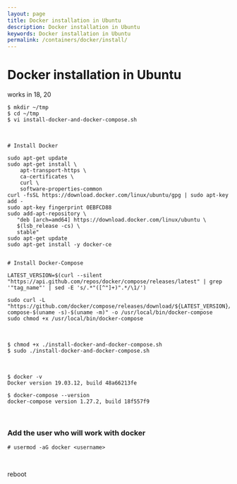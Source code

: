 ```yaml
---
layout: page
title: Docker installation in Ubuntu
description: Docker installation in Ubuntu
keywords: Docker installation in Ubuntu
permalink: /containers/docker/install/
---
```


# Docker installation in Ubuntu

works in 18, 20

```
$ mkdir ~/tmp
$ cd ~/tmp
$ vi install-docker-and-docker-compose.sh

```

<br/>

```
# Install Docker

sudo apt-get update
sudo apt-get install \
    apt-transport-https \
    ca-certificates \
    curl \
    software-properties-common
curl -fsSL https://download.docker.com/linux/ubuntu/gpg | sudo apt-key add -
sudo apt-key fingerprint 0EBFCD88
sudo add-apt-repository \
   "deb [arch=amd64] https://download.docker.com/linux/ubuntu \
   $(lsb_release -cs) \
   stable"
sudo apt-get update
sudo apt-get install -y docker-ce


# Install Docker-Compose

LATEST_VERSION=$(curl --silent "https://api.github.com/repos/docker/compose/releases/latest" | grep '"tag_name"' | sed -E 's/.*"([^"]+)".*/\1/')

sudo curl -L "https://github.com/docker/compose/releases/download/${LATEST_VERSION}/docker-compose-$(uname -s)-$(uname -m)" -o /usr/local/bin/docker-compose
sudo chmod +x /usr/local/bin/docker-compose
```

<br/>

    $ chmod +x ./install-docker-and-docker-compose.sh
    $ sudo ./install-docker-and-docker-compose.sh

<br/>

```
$ docker -v
Docker version 19.03.12, build 48a66213fe

$ docker-compose --version
docker-compose version 1.27.2, build 18f557f9
```

<br/>

### Add the user who will work with docker

    # usermod -aG docker <username>

<br/>

reboot
